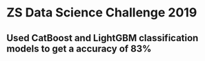 # ZS Data Science Challenge 2019
## Used CatBoost and LightGBM classification models to get a accuracy of 83%
